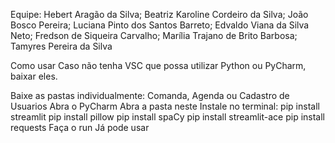 Equipe:
Hebert Aragão da Silva; Beatriz Karoline Cordeiro da Silva; João Bosco Pereira; Luciana Pinto dos Santos Barreto; Edvaldo Viana da Silva Neto; Fredson de Siqueira Carvalho; Marília Trajano de Brito Barbosa; Tamyres Pereira da Silva

Como usar
Caso não tenha VSC que possa utilizar Python ou PyCharm, baixar eles.

Baixe as pastas individualmente: Comanda, Agenda ou Cadastro de Usuarios
Abra o PyCharm
Abra a pasta neste
Instale no terminal: pip install streamlit pip install pillow pip install spaCy pip install streamlit-ace pip install requests
Faça o run
Já pode usar

